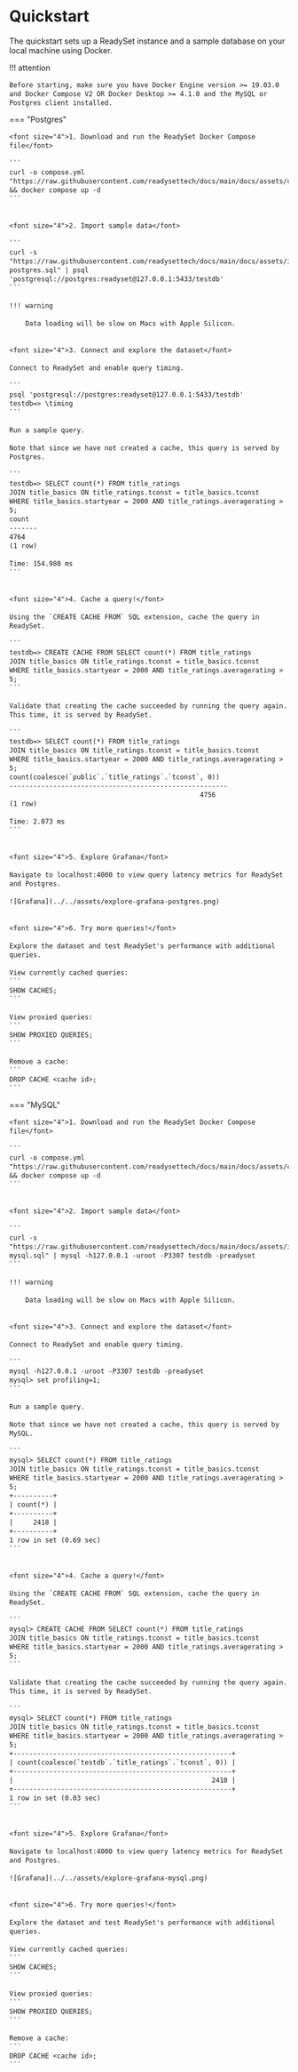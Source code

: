 # Quickstart

The quickstart sets up a ReadySet instance and a sample database on your local machine using Docker.

!!! attention

    Before starting, make sure you have Docker Engine version >= 19.03.0​ and Docker Compose V2 OR Docker Desktop >= 4.1.0 and the MySQL or Postgres client installed.

=== "Postgres"

    <font size="4">1. Download and run the ReadySet Docker Compose file</font>

    ```
    curl -o compose.yml "https://raw.githubusercontent.com/readysettech/docs/main/docs/assets/compose.postgres.yml" && docker compose up -d
    ```


    <font size="4">2. Import sample data</font>

    ```
    curl -s "https://raw.githubusercontent.com/readysettech/docs/main/docs/assets/imdb-postgres.sql" | psql 'postgresql://postgres:readyset@127.0.0.1:5433/testdb'
    ```

    !!! warning

        Data loading will be slow on Macs with Apple Silicon.


    <font size="4">3. Connect and explore the dataset</font>

    Connect to ReadySet and enable query timing.

    ```
    psql 'postgresql://postgres:readyset@127.0.0.1:5433/testdb'
    testdb=> \timing
    ```

    Run a sample query.
    
    Note that since we have not created a cache, this query is served by Postgres.

    ```
    testdb=> SELECT count(*) FROM title_ratings 
    JOIN title_basics ON title_ratings.tconst = title_basics.tconst 
    WHERE title_basics.startyear = 2000 AND title_ratings.averagerating > 5;
    count
    -------
    4764
    (1 row)

    Time: 154.980 ms
    ```


    <font size="4">4. Cache a query!</font>

    Using the `CREATE CACHE FROM` SQL extension, cache the query in ReadySet.

    ```
    testdb=> CREATE CACHE FROM SELECT count(*) FROM title_ratings
    JOIN title_basics ON title_ratings.tconst = title_basics.tconst
    WHERE title_basics.startyear = 2000 AND title_ratings.averagerating > 5;
    ```

    Validate that creating the cache succeeded by running the query again.  This time, it is served by ReadySet.

    ```
    testdb=> SELECT count(*) FROM title_ratings
    JOIN title_basics ON title_ratings.tconst = title_basics.tconst
    WHERE title_basics.startyear = 2000 AND title_ratings.averagerating > 5;
    count(coalesce(`public`.`title_ratings`.`tconst`, 0))
    -------------------------------------------------------
                                                    4756
    (1 row)

    Time: 2.073 ms
    ```


    <font size="4">5. Explore Grafana</font>

    Navigate to localhost:4000 to view query latency metrics for ReadySet and Postgres.

    ![Grafana](../../assets/explore-grafana-postgres.png)


    <font size="4">6. Try more queries!</font>

    Explore the dataset and test ReadySet's performance with additional queries.

    View currently cached queries:
    ```
    SHOW CACHES;
    ```

    View proxied queries:
    ```
    SHOW PROXIED QUERIES;
    ```

    Remove a cache:
    ```
    DROP CACHE <cache id>;
    ```


=== "MySQL"

    <font size="4">1. Download and run the ReadySet Docker Compose file</font>

    ```
    curl -o compose.yml "https://raw.githubusercontent.com/readysettech/docs/main/docs/assets/compose.mysql.yml" && docker compose up -d
    ```


    <font size="4">2. Import sample data</font>

    ```
    curl -s "https://raw.githubusercontent.com/readysettech/docs/main/docs/assets/imdb-mysql.sql" | mysql -h127.0.0.1 -uroot -P3307 testdb -preadyset
    ```

    !!! warning

        Data loading will be slow on Macs with Apple Silicon.


    <font size="4">3. Connect and explore the dataset</font>

    Connect to ReadySet and enable query timing.

    ```
    mysql -h127.0.0.1 -uroot -P3307 testdb -preadyset
    mysql> set profiling=1;
    ```

    Run a sample query.
    
    Note that since we have not created a cache, this query is served by MySQL.

    ```
    mysql> SELECT count(*) FROM title_ratings 
    JOIN title_basics ON title_ratings.tconst = title_basics.tconst 
    WHERE title_basics.startyear = 2000 AND title_ratings.averagerating > 5;
    +----------+
    | count(*) |
    +----------+
    |     2418 |
    +----------+
    1 row in set (0.69 sec)
    ```


    <font size="4">4. Cache a query!</font>

    Using the `CREATE CACHE FROM` SQL extension, cache the query in ReadySet.

    ```
    mysql> CREATE CACHE FROM SELECT count(*) FROM title_ratings
    JOIN title_basics ON title_ratings.tconst = title_basics.tconst
    WHERE title_basics.startyear = 2000 AND title_ratings.averagerating > 5;
    ```

    Validate that creating the cache succeeded by running the query again.  This time, it is served by ReadySet.

    ```
    mysql> SELECT count(*) FROM title_ratings
    JOIN title_basics ON title_ratings.tconst = title_basics.tconst
    WHERE title_basics.startyear = 2000 AND title_ratings.averagerating > 5;
    +-------------------------------------------------------+
    | count(coalesce(`testdb`.`title_ratings`.`tconst`, 0)) |
    +-------------------------------------------------------+
    |                                                  2418 |
    +-------------------------------------------------------+
    1 row in set (0.03 sec)
    ```


    <font size="4">5. Explore Grafana</font>

    Navigate to localhost:4000 to view query latency metrics for ReadySet and Postgres.

    ![Grafana](../../assets/explore-grafana-mysql.png)


    <font size="4">6. Try more queries!</font>

    Explore the dataset and test ReadySet's performance with additional queries.

    View currently cached queries:
    ```
    SHOW CACHES;
    ```

    View proxied queries:
    ```
    SHOW PROXIED QUERIES;
    ```

    Remove a cache:
    ```
    DROP CACHE <cache id>;
    ```
